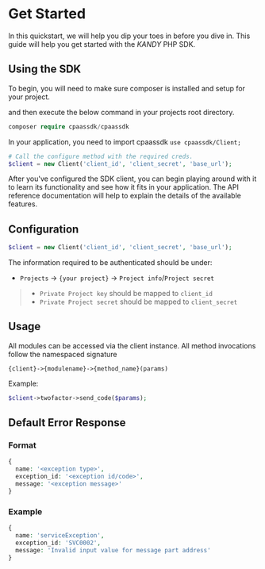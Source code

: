 # Get Started

In this quickstart, we will help you dip your toes in before you dive in. This guide will help you get started with the $KANDY$ PHP SDK.

## Using the SDK

To begin, you will need to make sure composer is installed and setup for your project.

and then execute the below command in your projects root directory.


```php
composer require cpaassdk/cpaassdk
```


In your application, you need to import cpaassdk `use cpaassdk/Client;`

```php
# Call the configure method with the required creds.
$client = new Client('client_id', 'client_secret', 'base_url');
```

After you've configured the SDK client, you can begin playing around with it to learn its functionality and see how it fits in your application. The API reference documentation will help to explain the details of the available features.

## Configuration

```php
$client = new Client('client_id', 'client_secret', 'base_url');
```

The information required to be authenticated should be under:

+ `Projects` -> `{your project}` -> `Project info`/`Project secret`

> + `Private Project key` should be mapped to `client_id`
> + `Private Project secret` should be mapped to `client_secret`

## Usage

All modules can be accessed via the client instance. All method invocations follow the namespaced signature

`{client}->{modulename}->{method_name}(params)`

Example:

```php
$client->twofactor->send_code($params);
```

## Default Error Response

### Format

```php
{
  name: '<exception type>',
  exception_id: '<exception id/code>',
  message: '<exception message>'
}
```

### Example

```php
{
  name: 'serviceException',
  exception_id: 'SVC0002',
  message: 'Invalid input value for message part address'
}
```
